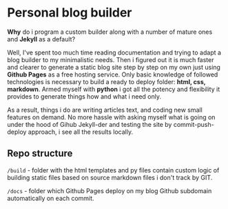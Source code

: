 # Personal blog builder

**Why** do i program a custom builder along with a number of mature ones and **Jekyll** as a default?

Well, I've spent too much time reading documentation and trying to adapt a blog builder to my minimalistic needs. Then i figured out it is much faster and clearer to generate a static blog site step by step on my own just using **Github Pages** as a free hosting service. Only basic knowledge of followed technologies is necessary to build a ready to deploy folder: **html, css, markdown**. Armed myself with **python** i got all the potency and flexibility it provides to generate things how and what i need only. 

As a result, things i do are writing articles text, and coding new small features on demand. No more hassle with asking myself what is going on under the hood of Gihub Jekyll-der and testing the site by commit-push-deploy approach, i see all the results locally.

## Repo structure

`/build` - folder with the html templates and py files contain custom logic of building static files based on source markdown files i don't track by GIT.

`/docs` - folder which Github Pages deploy on my blog Github subdomain automatically on each commit.